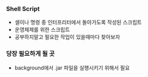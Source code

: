 ### Shell Script
- 셀이나 명령 중 인터프리터에서 돌아가도록 작성된 스크립트
- 운영체제를 위한 스크립트
- 공부하지말고 필요한 작업이 있을때마다 찾아보자

### 당장 필요하게 될 곳
- background에서 .jar 파일을 실행시키기 위해서 필요